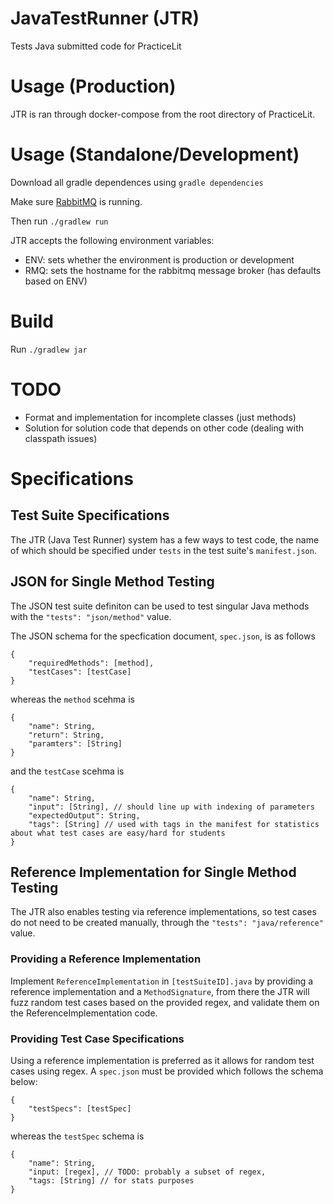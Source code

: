 # JavaTestRunner (JTR)
Tests Java submitted code for PracticeLit

# Usage (Production)
JTR is ran through docker-compose from the root directory of PracticeLit.

# Usage (Standalone/Development)
Download all gradle dependences using `gradle dependencies`

Make sure [RabbitMQ](http://www.rabbitmq.com/) is running.

Then run `./gradlew run`

JTR accepts the following environment variables:
 * ENV: sets whether the environment is production or development
 * RMQ: sets the hostname for the rabbitmq message broker (has defaults based on ENV)

# Build
Run `./gradlew jar`

# TODO
 * Format and implementation for incomplete classes (just methods)
 * Solution for solution code that depends on other code (dealing with classpath issues)

# Specifications

## Test Suite Specifications
The JTR (Java Test Runner) system has a few ways to test code, the name of which should be specified under `tests` in the test suite's `manifest.json`.

## JSON for Single Method Testing
The JSON test suite definiton can be used to test singular Java methods with the `"tests": "json/method"` value.

The JSON schema for the specfication document, `spec.json`, is as follows

    {
        "requiredMethods": [method],
        "testCases": [testCase]
    }

whereas the `method` scehma is

    {
        "name": String,
        "return": String,
        "paramters": [String]
    }

and the `testCase` scehma is

    {
        "name": String,
        "input": [String], // should line up with indexing of parameters
        "expectedOutput": String,
        "tags": [String] // used with tags in the manifest for statistics about what test cases are easy/hard for students
    }

## Reference Implementation for Single Method Testing
The JTR also enables testing via reference implementations, so test cases do not need to be created manually, through the `"tests": "java/reference"` value.

### Providing a Reference Implementation
Implement `ReferenceImplementation` in `[testSuiteID].java` by providing a reference implementation and a `MethodSignature`, from there the JTR will fuzz random test cases based on the provided regex, and validate them on the ReferenceImplementation code.

### Providing Test Case Specifications
Using a reference implementation is preferred as it allows for random test cases using regex. A `spec.json` must be provided which follows the schema below:

    {
        "testSpecs": [testSpec]
    }

whereas the `testSpec` schema is

    {
        "name": String,
        "input: [regex], // TODO: probably a subset of regex,
        "tags: [String] // for stats purposes
    }